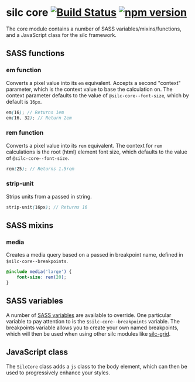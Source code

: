# silc core [![Build Status](https://travis-ci.org/nickrigby/silc-core.svg?branch=master)](https://travis-ci.org/nickrigby/silc-core) [![npm version](https://badge.fury.io/js/silc-core.svg)](https://badge.fury.io/js/silc-core)

The core module contains a number of SASS variables/mixins/functions, and a JavaScript class for the silc framework.

## SASS functions

### em function
Converts a pixel value into its `em` equivalent. Accepts a second "context" parameter, which is the context value to base the calculation on. The context parameter defaults to the value of `@silc-core--font-size`, which by default is `16px`.

```scss
em(16); // Returns 1em
em(16, 32); // Return 2em
```

### rem function
Converts a pixel value into its `rem` equivalent. The context for `rem` calculations is the root (html) element font size, which defaults to the value of `@silc-core--font-size`.

```scss
rem(25); // Returns 1.5rem
```

### strip-unit
Strips units from a passed in string.

```scss
strip-unit(16px); // Returns 16
```

## SASS mixins

### media
Creates a media query based on a passed in breakpoint name, defined in `$silc-core--breakpoints`.

```scss
@include media('large') {
    font-size: rem(20);
}
```

## SASS variables
A number of [SASS variables](src/scss/_variables.scss) are available to override. One particular variable to pay attention to is the `$silc-core--breakpoints` variable. The breakpoints variable allows you to create your own named breakpoints, which will then be used when using other silc modules like [silc-grid](https://github.com/nickrigby/silc-grid).

## JavaScript class
The `SilcCore` class adds a `js` class to the body element, which can then be used to progressively enhance your styles.
